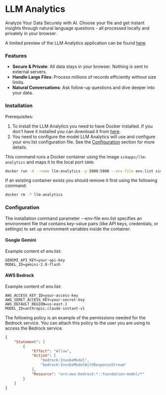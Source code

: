 # LLM Analytics

Analyze Your Data Securely with AI. Choose your file and get instant insights through natural language questions - all processed locally and privately in your browser.

A limited preview of the LLM Analytics application can be found [here](https://freetextanalytics.com/).

### Features
- **Secure & Private**: All data stays in your browser. Nothing is sent to external servers.
- **Handle Large Files**: Process millions of records efficiently without size limits.
- **Natural Conversations**: Ask follow-up questions and dive deeper into your data.

### Installation

Prerequisites:
1. To install the LLM Analytics you need to have Docker installed. If you don't have it installed you can download it from [here](https://www.docker.com/products/docker-desktop).
2. You need to configure the model LLM Analytics will use and configure your env.list configuration file. See the [Configuration](#configuration) section for more details.

This command runs a Docker container using the image `si4apps/llm-analytics` and maps it to the local port `5000`.
```bash
docker run -d --name llm-analytics -p 5000:5000 --env-file env.list si4apps/llm-analytics
```
If an existing container exists you should remove it first using the following command:
```bash
docker rm -f llm-analytics
```
### Configuration
The installation command parameter --env-file env.list specifies an environment file that contains key-value pairs (like API keys, credentials, or settings) to set up environment variables inside the container. 

#### Google Gemini
Example content of env.list:
```
GENIMI_API_KEY=your-api-key
MODEL_ID=gemini-2.0-flash
```

#### AWS Bedrock 
Example content of env.list:
```
AWS_ACCESS_KEY_ID=your-access-key
AWS_SERET_ACCESS_KEY=your-secret-key
AWS_DEFAULT_REGION=us-east-1
MODEL_ID=anthropic.claude-instant-v1
```


The following policy is an example of the permissions needed for the Bedrock service. You can attach this policy to the user you are using to access the Bedrock service.
```json
{
    "Statement": [
        {
            "Effect": "Allow",
            "Action": [
                "bedrock:InvokeModel",
                "bedrock:InvokeModelWithResponseStream"
            ],
            "Resource": "arn:aws:bedrock:*::foundation-model/*"
        }
    ]
}
```
